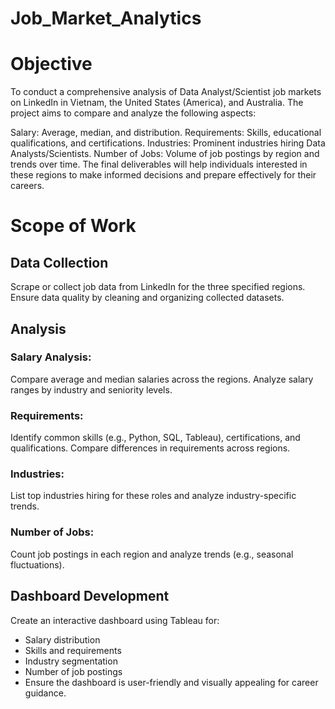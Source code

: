 # Job_Market_Analytics

# Objective
To conduct a comprehensive analysis of Data Analyst/Scientist job markets on LinkedIn in Vietnam, the United States (America), and Australia. The project aims to compare and analyze the following aspects:

Salary: Average, median, and distribution.
Requirements: Skills, educational qualifications, and certifications.
Industries: Prominent industries hiring Data Analysts/Scientists.
Number of Jobs: Volume of job postings by region and trends over time.
The final deliverables will help individuals interested in these regions to make informed decisions and prepare effectively for their careers.

# Scope of Work

## Data Collection

Scrape or collect job data from LinkedIn for the three specified regions.
Ensure data quality by cleaning and organizing collected datasets.

## Analysis

### Salary Analysis:
Compare average and median salaries across the regions.
Analyze salary ranges by industry and seniority levels.

### Requirements:
Identify common skills (e.g., Python, SQL, Tableau), certifications, and qualifications.
Compare differences in requirements across regions.

### Industries:
List top industries hiring for these roles and analyze industry-specific trends.

### Number of Jobs:
Count job postings in each region and analyze trends (e.g., seasonal fluctuations).

## Dashboard Development

Create an interactive dashboard using Tableau for:
- Salary distribution
- Skills and requirements
- Industry segmentation
- Number of job postings
- Ensure the dashboard is user-friendly and visually appealing for career guidance.

